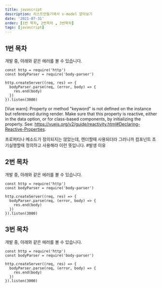```yaml
---
title: javascript
description: 리스트만들기에서 v-model 알아보기
date: '2021-07-31'
order: [1번 목차, 2번목차 , 3번목차]
tags: [javascript]
---
```


<!-- 목차 -->
## 1번 목차
개발 중, 아래와 같은 에러를 볼 수 있습니다.

```js{1,3-5}[server.js]
const http = require('http')
const bodyParser = require('body-parser')

http.createServer((req, res) => {
  bodyParser.parse(req, (error, body) => {
    res.end(body)
  })
}).listen(3000)
```

[Vue warn]: Property or method "keyword" is not defined on the instance but referenced during render. Make sure that this property is reactive, either in the data option, or for class-based components, by initializing the property. See: https://vuejs.org/v2/guide/reactivity.html#Declaring-Reactive-Properties.

프로퍼티나 메소드가 정의되지는 않았는데, 렌더할때 사용되더라 그러니까 컴포넌트 초기실행할때 정의하고 사용해라 이런 뜻입니다.
#발생 이유
## 2번 목차

개발 중, 아래와 같은 에러를 볼 수 있습니다.

```js{1,3-5}[server.js]
const http = require('http')
const bodyParser = require('body-parser')

http.createServer((req, res) => {
  bodyParser.parse(req, (error, body) => {
    res.end(body)
  })
}).listen(3000)
```
## 3번 목차

개발 중, 아래와 같은 에러를 볼 수 있습니다.

```js{1,3-5}[server.js]
const http = require('http')
const bodyParser = require('body-parser')

http.createServer((req, res) => {
  bodyParser.parse(req, (error, body) => {
    res.end(body)
  })
}).listen(3000)
```
